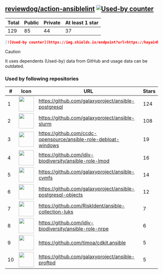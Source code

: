





## [reviewdog/action-ansiblelint](https://github.com/reviewdog/action-ansiblelint) [![Used-by counter](https://img.shields.io/endpoint?url=https://haya14busa.github.io/github-used-by/data/reviewdog/action-ansiblelint/shieldsio.json)](https://github.com/haya14busa/github-used-by/tree/main/repo/reviewdog/action-ansiblelint)

| Total | Public | Private | At least 1 star
| ----- | ------ | ------- | ---------------
| 129 | 85 | 44 | 37 |

```md
[![Used-by counter](https://img.shields.io/endpoint?url=https://haya14busa.github.io/github-used-by/data/reviewdog/action-ansiblelint/shieldsio.json)](https://github.com/haya14busa/github-used-by/tree/main/repo/reviewdog/action-ansiblelint)
```

> [!CAUTION]
> It uses dependents (Used-by) data from GitHub and usage data can be outdated.

### Used by following repositories

| # | Icon | URL | Stars |
| -- | -- | -- | -- | 
|1|<img src="https://github.com/galaxyproject.png" width=50 height=50>|https://github.com/galaxyproject/ansible-postgresql|124|
|2|<img src="https://github.com/galaxyproject.png" width=50 height=50>|https://github.com/galaxyproject/ansible-slurm|108|
|3|<img src="https://github.com/ccdc-opensource.png" width=50 height=50>|https://github.com/ccdc-opensource/ansible-role-debloat-windows|19|
|4|<img src="https://github.com/idiv-biodiversity.png" width=50 height=50>|https://github.com/idiv-biodiversity/ansible-role-lmod|16|
|5|<img src="https://github.com/galaxyproject.png" width=50 height=50>|https://github.com/galaxyproject/ansible-cvmfs|14|
|6|<img src="https://github.com/galaxyproject.png" width=50 height=50>|https://github.com/galaxyproject/ansible-postgresql-objects|12|
|7|<img src="https://github.com/RiskIdent.png" width=50 height=50>|https://github.com/RiskIdent/ansible-collection-luks|7|
|8|<img src="https://github.com/idiv-biodiversity.png" width=50 height=50>|https://github.com/idiv-biodiversity/ansible-role-nrpe|6|
|9|<img src="https://github.com/timoa.png" width=50 height=50>|https://github.com/timoa/cdkit.ansible|5|
|10|<img src="https://github.com/galaxyproject.png" width=50 height=50>|https://github.com/galaxyproject/ansible-proftpd|5|
